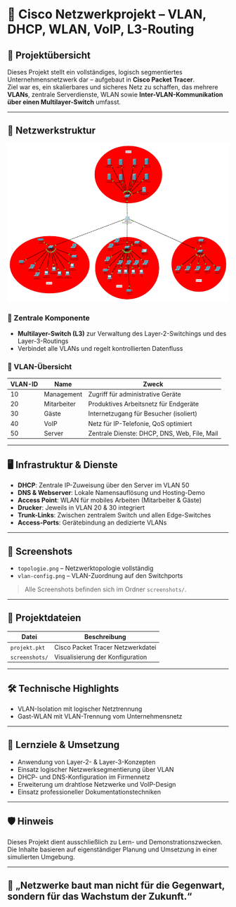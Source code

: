 # 🧠 Cisco Netzwerkprojekt – VLAN, DHCP, WLAN, VoIP, L3-Routing

## 📌 Projektübersicht

Dieses Projekt stellt ein vollständiges, logisch segmentiertes Unternehmensnetzwerk dar – aufgebaut in **Cisco Packet Tracer**.  
Ziel war es, ein skalierbares und sicheres Netz zu schaffen, das mehrere **VLANs**, zentrale Serverdienste, WLAN sowie **Inter-VLAN-Kommunikation über einen Multilayer-Switch** umfasst.

---

## 🧰 Netzwerkstruktur

![Topologie](topologie.png)

### 🔗 Zentrale Komponente
- **Multilayer-Switch (L3)** zur Verwaltung des Layer-2-Switchings und des Layer-3-Routings  
- Verbindet alle VLANs und regelt kontrollierten Datenfluss

### 🧱 VLAN-Übersicht

| VLAN-ID | Name        | Zweck                                          |
|---------|-------------|------------------------------------------------|
| 10      | Management  | Zugriff für administrative Geräte             |
| 20      | Mitarbeiter | Produktives Arbeitsnetz für Endgeräte         |
| 30      | Gäste       | Internetzugang für Besucher (isoliert)        |
| 40      | VoIP        | Netz für IP-Telefonie, QoS optimiert          |
| 50      | Server      | Zentrale Dienste: DHCP, DNS, Web, File, Mail  |

---

## 🖥️ Infrastruktur & Dienste

- **DHCP**: Zentrale IP-Zuweisung über den Server im VLAN 50  
- **DNS & Webserver**: Lokale Namensauflösung und Hosting-Demo  
- **Access Point**: WLAN für mobiles Arbeiten (Mitarbeiter & Gäste)  
- **Drucker**: Jeweils in VLAN 20 & 30 integriert  
- **Trunk-Links**: Zwischen zentralem Switch und allen Edge-Switches  
- **Access-Ports**: Gerätebindung an dedizierte VLANs  

---

## 📸 Screenshots

- `topologie.png` – Netzwerktopologie vollständig  
- `vlan-config.png` – VLAN-Zuordnung auf den Switchports  
  
> Alle Screenshots befinden sich im Ordner `screenshots/`.

---

## 📁 Projektdateien

| Datei                    | Beschreibung                                |
|--------------------------|---------------------------------------------|
| `projekt.pkt`            | Cisco Packet Tracer Netzwerkdatei           |
| `screenshots/`           | Visualisierung der Konfiguration            |

---

## 🛠️ Technische Highlights

- VLAN-Isolation mit logischer Netztrennung
- Gast-WLAN mit VLAN-Trennung vom Unternehmensnetz

---

## 🎯 Lernziele & Umsetzung

- Anwendung von Layer-2- & Layer-3-Konzepten
- Einsatz logischer Netzwerksegmentierung über VLAN
- DHCP- und DNS-Konfiguration im Firmennetz
- Erweiterung um drahtlose Netzwerke und VoIP-Design
- Einsatz professioneller Dokumentationstechniken

---

## 🛡️ Hinweis

Dieses Projekt dient ausschließlich zu Lern- und Demonstrationszwecken.  
Die Inhalte basieren auf eigenständiger Planung und Umsetzung in einer simulierten Umgebung.

---

## 👣 „Netzwerke baut man nicht für die Gegenwart, sondern für das Wachstum der Zukunft.“


